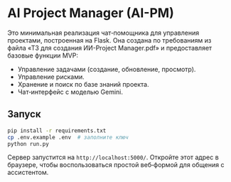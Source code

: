 # AI Project Manager (AI-PM)

Это минимальная реализация чат‑помощника для управления проектами, построенная на Flask. Она создана по требованиям из файла «ТЗ для создания ИИ-Project Manager.pdf» и предоставляет базовые функции MVP:

* Управление задачами (создание, обновление, просмотр).
* Управление рисками.
* Хранение и поиск по базе знаний проекта.
* Чат‑интерфейс с моделью Gemini.

## Запуск

```bash
pip install -r requirements.txt
cp .env.example .env  # заполните ключ
python run.py
```

Сервер запустится на `http://localhost:5000/`. Откройте этот адрес в браузере, 
чтобы воспользоваться простой веб‑формой для общения с ассистентом.
